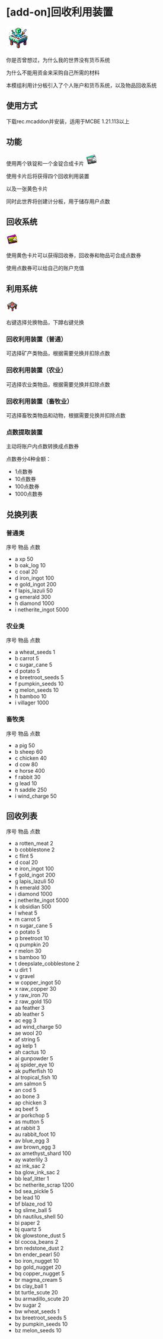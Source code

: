# [add-on]回收利用装置

![](https://github.com/MichaelHyan/MCBE-Recycle-Device/blob/main/recr/pack_icon.png)

你是否曾想过，为什么我的世界没有货币系统

为什么不能用资金来采购自己所需的材料

本模组利用计分板引入了个人账户和货币系统，以及物品回收系统

## 使用方式

下载rec.mcaddon并安装，适用于MCBE 1.21.113以上

## 功能

使用两个铁锭和一个金锭合成卡片
![](https://github.com/MichaelHyan/MCBE-Recycle-Device/blob/main/recr/carda.png)

使用卡片后将获得四个回收利用装置

以及一张黄色卡片

同时此世界将创建计分板，用于储存用户点数

## 回收系统

![](https://github.com/MichaelHyan/MCBE-Recycle-Device/blob/main/recr/cardc.png)

使用黄色卡片可以获得回收券，回收券和物品可合成点数券

使用点数券可以给自己的账户充值

## 利用系统
![](https://github.com/MichaelHyan/MCBE-Recycle-Device/blob/main/recr/reca.png)

右键选择兑换物品，下蹲右键兑换

### 回收利用装置（普通）

可选择矿产类物品，根据需要兑换并扣除点数

### 回收利用装置（农业）

可选择农业类物品，根据需要兑换并扣除点数

### 回收利用装置（畜牧业）

可选择畜牧类物品和动物，根据需要兑换并扣除点数

### 点数提取装置

主动将账户内点数转换成点数券

点数券分4种金额：
- 1点数券
- 10点数券
- 100点数券
- 1000点数券

## 兑换列表

### 普通类

序号 物品 点数 
- a xp 50
- b oak_log 10
- c coal 20
- d iron_ingot 100
- e gold_ingot 200
- f lapis_lazuli 50
- g emerald 300
- h diamond 1000
- i netherite_ingot 5000

### 农业类

序号 物品 点数
- a wheat_seeds 1
- b carrot 5
- c sugar_cane 5
- d potato 5
- e breetroot_seeds 5
- f pumpkin_seeds 10
- g melon_seeds 10
- h bamboo  10
- i villager 1000	

### 畜牧类

序号 物品 点数
- a pig 50
- b sheep 60 
- c chicken 40
- d cow 80
- e horse 400
- f rabbit 30
- g lead 10
- h saddle 250
- i wind_charge 50

## 回收列表

序号 物品 点数
- a rotten_meat 2
- b cobblestone 2
- c flint 5
- d coal 20
- e iron_ingot 100
- f gold_ingot 200
- g lapis_lazuli 50
- h emerald 300
- i diamond 1000
- j netherite_ingot 5000
- k obsidian 500
- l wheat 5
- m carrot 5
- n sugar_cane 5
- o potato 5
- p breetroot 10
- q pumpkin 20
- r melon 30
- s bamboo  10
- t deepslate_cobblestone 2
- u dirt 1
- v gravel
- w copper_ingot 50
- x raw_copper 30
- y raw_iron 70
- z raw_gold 150
- aa feather 3
- ab leather 5
- ac egg 3
- ad wind_charge 50
- ae wool 20
- af string 5
- ag kelp 1
- ah cactus 10
- ai gunpowder 5
- aj spider_eye 10
- ak pufferfish 10
- al tropical_fish 10
- am salmon 5
- an cod 5
- ao bone 3
- ap chicken 3
- aq beef 5
- ar porkchop 5
- as mutton 5
- at rabbit 3
- au rabbit_foot 10
- av blue_egg 3
- aw brown_egg 3
- ax amethyst_shard 100
- ay waterlily 3
- az ink_sac 2
- ba glow_ink_sac 2
- bb leaf_litter 1
- bc netherite_scrap 1200
- bd sea_pickle 5
- be lead 10
- bf blaze_rod 10
- bg slime_ball 5
- bh nautilus_shell 50
- bi paper 2
- bj quartz 5
- bk glowstone_dust 5
- bl cocoa_beans 2
- bm redstone_dust 2
- bn ender_pearl 50
- bo iron_nugget 10
- bp gold_nugget 20
- bq copper_nugget 5
- br magma_cream 5
- bs clay_ball 1
- bt turtle_scute 20
- bu armadillo_scute 20
- bv sugar 2
- bw wheat_seeds 1
- bx breetroot_seeds 5
- by pumpkin_seeds 10
- bz melon_seeds 10